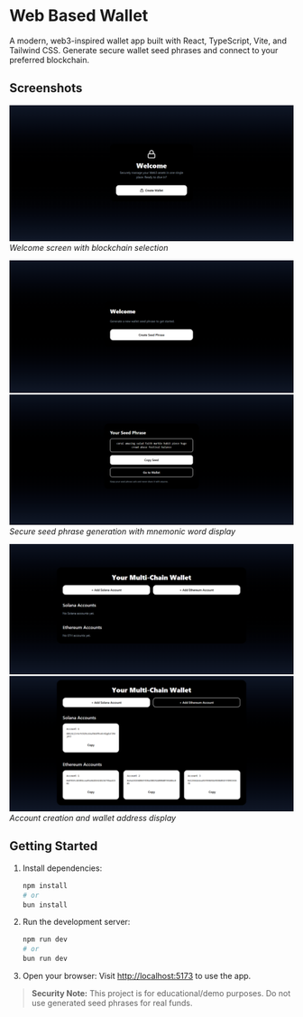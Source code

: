 # Web Based Wallet

A modern, web3-inspired wallet app built with React, TypeScript, Vite, and Tailwind CSS. Generate secure wallet seed phrases and connect to your preferred blockchain.

## Screenshots

![Home Screen](img/HomeScreen.png)
*Welcome screen with blockchain selection*

![Create Seed Phase](img/CreateSeedPhase1.png)
![Create Seed Phase](img/CreateSeedPhase2.png)
*Secure seed phrase generation with mnemonic word display*

![Create Account](img/CreateAccount1.png)
![Create Account](img/CreateAccount2.png)
*Account creation and wallet address display*

## Getting Started

1. Install dependencies:
   ```bash
   npm install
   # or
   bun install
   ```
2. Run the development server:
   ```bash
   npm run dev
   # or
   bun run dev
   ```
3. Open your browser:
   Visit [http://localhost:5173](http://localhost:5173) to use the app.

> **Security Note:** This project is for educational/demo purposes. Do not use generated seed phrases for real funds.
